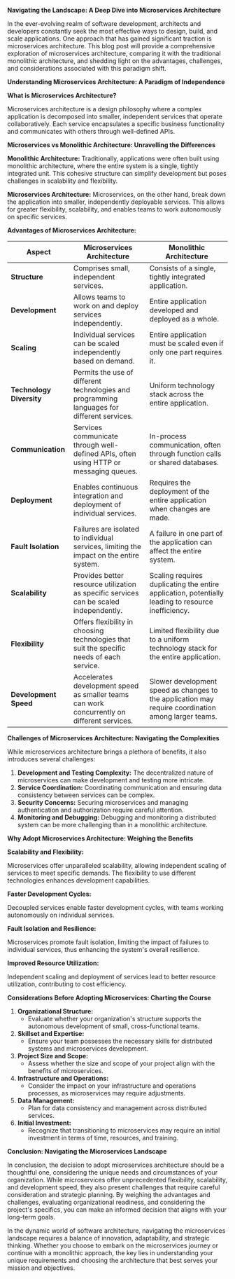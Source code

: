 **Navigating the Landscape: A Deep Dive into Microservices Architecture**

In the ever-evolving realm of software development, architects and developers constantly seek the most effective ways to design, build, and scale applications. One approach that has gained significant traction is microservices architecture. This blog post will provide a comprehensive exploration of microservices architecture, comparing it with the traditional monolithic architecture, and shedding light on the advantages, challenges, and considerations associated with this paradigm shift.

**Understanding Microservices Architecture: A Paradigm of Independence**

**What is Microservices Architecture?**

Microservices architecture is a design philosophy where a complex application is decomposed into smaller, independent services that operate collaboratively. Each service encapsulates a specific business functionality and communicates with others through well-defined APIs.

**Microservices vs Monolithic Architecture: Unravelling the Differences**

**Monolithic Architecture:** Traditionally, applications were often built using monolithic architecture, where the entire system is a single, tightly integrated unit. This cohesive structure can simplify development but poses challenges in scalability and flexibility.

**Microservices Architecture:** Microservices, on the other hand, break down the application into smaller, independently deployable services. This allows for greater flexibility, scalability, and enables teams to work autonomously on specific services.

**Advantages of Microservices Architecture:**

| **Aspect**               | **Microservices Architecture**                                                              | **Monolithic Architecture**                                                                         |
|--------------------------|---------------------------------------------------------------------------------------------|-----------------------------------------------------------------------------------------------------|
| **Structure**            | Comprises small, independent services.                                                      | Consists of a single, tightly integrated application.                                               |
| **Development**          | Allows teams to work on and deploy services independently.                                  | Entire application developed and deployed as a whole.                                               |
| **Scaling**              | Individual services can be scaled independently based on demand.                            | Entire application must be scaled even if only one part requires it.                                |
| **Technology Diversity** | Permits the use of different technologies and programming languages for different services. | Uniform technology stack across the entire application.                                             |
| **Communication**        | Services communicate through well-defined APIs, often using HTTP or messaging queues.       | In-process communication, often through function calls or shared databases.                         |
| **Deployment**           | Enables continuous integration and deployment of individual services.                       | Requires the deployment of the entire application when changes are made.                            |
| **Fault Isolation**      | Failures are isolated to individual services, limiting the impact on the entire system.     | A failure in one part of the application can affect the entire system.                              |
| **Scalability**          | Provides better resource utilization as specific services can be scaled independently.      | Scaling requires duplicating the entire application, potentially leading to resource inefficiency.  |
| **Flexibility**          | Offers flexibility in choosing technologies that suit the specific needs of each service.   | Limited flexibility due to a uniform technology stack for the entire application.                   |
| **Development Speed**    | Accelerates development speed as smaller teams can work concurrently on different services. | Slower development speed as changes to the application may require coordination among larger teams. |

**Challenges of Microservices Architecture: Navigating the Complexities**

While microservices architecture brings a plethora of benefits, it also introduces several challenges:

1.  **Development and Testing Complexity:** The decentralized nature of microservices can make development and testing more intricate.
2.  **Service Coordination:** Coordinating communication and ensuring data consistency between services can be complex.
3.  **Security Concerns:** Securing microservices and managing authentication and authorization require careful attention.
4.  **Monitoring and Debugging:** Debugging and monitoring a distributed system can be more challenging than in a monolithic architecture.

**Why Adopt Microservices Architecture: Weighing the Benefits**

**Scalability and Flexibility:**

Microservices offer unparalleled scalability, allowing independent scaling of services to meet specific demands. The flexibility to use different technologies enhances development capabilities.

**Faster Development Cycles:**

Decoupled services enable faster development cycles, with teams working autonomously on individual services.

**Fault Isolation and Resilience:**

Microservices promote fault isolation, limiting the impact of failures to individual services, thus enhancing the system's overall resilience.

**Improved Resource Utilization:**

Independent scaling and deployment of services lead to better resource utilization, contributing to cost efficiency.

**Considerations Before Adopting Microservices: Charting the Course**

1.  **Organizational Structure:**
    -   Evaluate whether your organization's structure supports the autonomous development of small, cross-functional teams.
2.  **Skillset and Expertise:**
    -   Ensure your team possesses the necessary skills for distributed systems and microservices development.
3.  **Project Size and Scope:**
    -   Assess whether the size and scope of your project align with the benefits of microservices.
4.  **Infrastructure and Operations:**
    -   Consider the impact on your infrastructure and operations processes, as microservices may require adjustments.
5.  **Data Management:**
    -   Plan for data consistency and management across distributed services.
6.  **Initial Investment:**
    -   Recognize that transitioning to microservices may require an initial investment in terms of time, resources, and training.

**Conclusion: Navigating the Microservices Landscape**

In conclusion, the decision to adopt microservices architecture should be a thoughtful one, considering the unique needs and circumstances of your organization. While microservices offer unprecedented flexibility, scalability, and development speed, they also present challenges that require careful consideration and strategic planning. By weighing the advantages and challenges, evaluating organizational readiness, and considering the project's specifics, you can make an informed decision that aligns with your long-term goals.

In the dynamic world of software architecture, navigating the microservices landscape requires a balance of innovation, adaptability, and strategic thinking. Whether you choose to embark on the microservices journey or continue with a monolithic approach, the key lies in understanding your unique requirements and choosing the architecture that best serves your mission and objectives.
